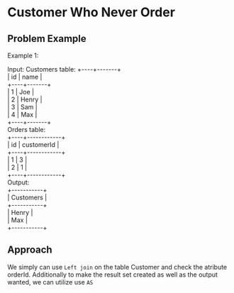 # Customer Who Never Order

## Problem Example
Example 1:

Input: 
Customers table:
+----+-------+   
| id | name  |   
+----+-------+   
| 1  | Joe   |   
| 2  | Henry |   
| 3  | Sam   |   
| 4  | Max   |   
+----+-------+   
Orders table:  
+----+------------+  
| id | customerId |  
+----+------------+  
| 1  | 3          |  
| 2  | 1          |  
+----+------------+  
Output:   
+-----------+  
| Customers |  
+-----------+  
| Henry     |  
| Max       |  
+-----------+  

## Approach
We simply can use `Left join` on the table Customer and check the atribute orderId. Additionally to make the result set created as well as the output wanted, we can utilize use `AS`
